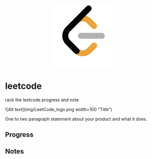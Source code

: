 <!---Logo--->
<h1 align="center">
      <br><img src="img/LeetCode_logo.png" width="200">
</h1>

# leetcode
rack the leetcode progress and note

![Alt text](img/LeetCode_logo.png width=100 "Title")

One to two paragraph statement about your product and what it does.

## Progress
## Notes
